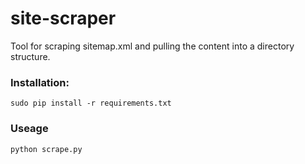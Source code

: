 # site-scraper
Tool for scraping sitemap.xml and pulling the content into a directory structure.

### Installation:
```sudo pip install -r requirements.txt```

### Useage
```python scrape.py```
